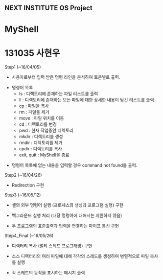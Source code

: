 ## NEXT INSTITUTE OS Project
# MyShell
# 131035 사현우

Step1 (~16/04/05)
>
- 사용자로부터 입력 받은 명령 라인을 분석하여 토큰별로 출력.
>
- 명령어 목록
	- ls : 디렉토리에 존재하는 파일 리스트를 출력
	- ll : 디렉토리에 존재하는 모든 파일에 대한 상세한 내용이 담긴 리스트를 출력
	- cp : 파일을 복사
	- rm : 파일을 제거 
	- move : 파일 위치를 이동
	- cd : 디렉토리를 변경
	- pwd : 현재 작업중인 디렉토리
	- mkdir : 디렉토리를 생성
	- rmdir : 디렉토리를 제거
	- cpdir : 디렉토리를 복사
	- exit, quit : MyShell을 종료
>
- 명령어 목록에 없는 내용을 입력할 경우 command not found를 출력.
>
>
>
Step2 (~16/04/26)
>
- Redirection 구현
>
>
>
Step3 (~16/05/12)
>
- 셸의 외부 명령어 실행 (프로세스의 생성과 프로그램 실행) 구현
>
- 백그라운드 실행 처리 (내장 명령어에 대해서는 지원하지 않음)
>
- 두 프로그램의 표준출력과 입력을 연결하는 파이프 통신 구현
>
>
>
Step4_Final (~16/05/26)
>
- 디렉터리 복사 (멀티 스레드 프로그래밍) 구현
>
- 소스 디렉터리의 여러 파일에 대해 각각의 스레드를 생성하여 병렬적으로 파일 복사를 실행
>
- 각 스레드의 동작을 표시하는 메시지 출력
>
